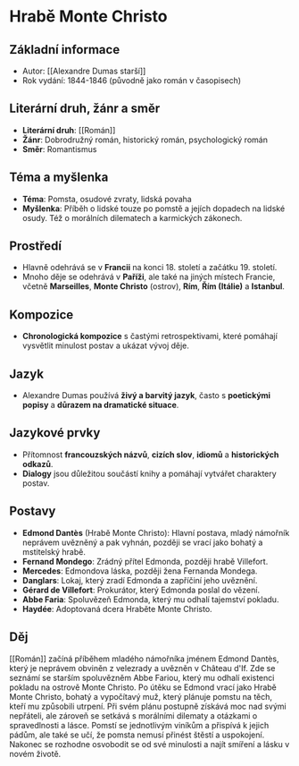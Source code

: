 # **Hrabě Monte Christo**
## Základní informace
- Autor: [[Alexandre Dumas starší]]
- Rok vydání: 1844-1846 (původně jako román v časopisech)

## Literární druh, žánr a směr
- **Literární druh**: [[Román]]
- **Žánr**: Dobrodružný román, historický román, psychologický román
- **Směr**: Romantismus

## Téma a myšlenka
- **Téma**: Pomsta, osudové zvraty, lidská povaha
- **Myšlenka**: Příběh o lidské touze po pomstě a jejích dopadech na lidské osudy. Též o morálních dilematech a karmických zákonech.

## Prostředí
- Hlavně odehrává se v **Francii** na konci 18. století a začátku 19. století.
- Mnoho děje se odehrává v **Paříži**, ale také na jiných místech Francie, včetně **Marseilles**, **Monte Christo** (ostrov), **Rím**, **Řím (Itálie)** a **Istanbul**.

## Kompozice
- **Chronologická kompozice** s častými retrospektivami, které pomáhají vysvětlit minulost postav a ukázat vývoj děje.

## Jazyk
- Alexandre Dumas používá **živý a barvitý jazyk**, často s **poetickými popisy** a **důrazem na dramatické situace**.

## Jazykové prvky
- Přítomnost **francouzských názvů**, **cizích slov**, **idiomů** a **historických odkazů**.
- **Dialogy** jsou důležitou součástí knihy a pomáhají vytvářet charaktery postav.

## Postavy
- **Edmond Dantès** (Hrabě Monte Christo): Hlavní postava, mladý námořník neprávem uvězněný a pak vyhnán, později se vrací jako bohatý a mstitelský hrabě.
- **Fernand Mondego**: Zrádný přítel Edmonda, později hrabě Villefort.
- **Mercedes**: Edmondova láska, později žena Fernanda Mondega.
- **Danglars**: Lokaj, který zradí Edmonda a zapříčiní jeho uvěznění.
- **Gérard de Villefort**: Prokurátor, který Edmonda poslal do vězení.
- **Abbe Faria**: Spoluvězeň Edmonda, který mu odhalí tajemství pokladu.
- **Haydée**: Adoptovaná dcera Hraběte Monte Christo.

## Děj
[[Román]] začíná příběhem mladého námořníka jménem Edmond Dantès, který je neprávem obviněn z velezrady a uvězněn v Château d'If. Zde se seznámí se starším spoluvězněm Abbe Fariou, který mu odhalí existenci pokladu na ostrově Monte Christo. Po útěku se Edmond vrací jako Hrabě Monte Christo, bohatý a vypočítavý muž, který plánuje pomstu na těch, kteří mu způsobili utrpení. Při svém plánu postupně získává moc nad svými nepřáteli, ale zároveň se setkává s morálními dilematy a otázkami o spravedlnosti a lásce. Pomstí se jednotlivým viníkům a přispívá k jejich pádům, ale také se učí, že pomsta nemusí přinést štěstí a uspokojení. Nakonec se rozhodne osvobodit se od své minulosti a najít smíření a lásku v novém životě.
